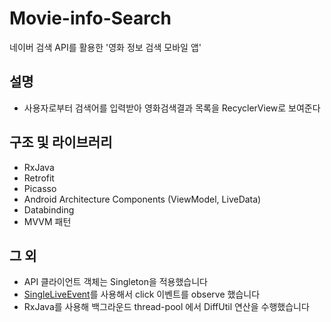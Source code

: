 # Movie-info-Search
네이버 검색 API를 활용한 '영화 정보 검색 모바일 앱'

## 설명
* 사용자로부터 검색어를 입력받아 영화검색결과 목록을 RecyclerView로 보여준다

## 구조 및 라이브러리
* RxJava
* Retrofit
* Picasso
* Android Architecture Components (ViewModel, LiveData)
* Databinding
* MVVM 패턴

## 그 외
* API 클라이언트 객체는 Singleton을 적용했습니다
* [SingleLiveEvent](https://github.com/googlesamples/android-architecture/blob/dev-todo-mvvm-live/todoapp/app/src/main/java/com/example/android/architecture/blueprints/todoapp/SingleLiveEvent.java)를 사용해서 click 이벤트를 observe 했습니다
* RxJava를 사용해 백그라운드 thread-pool 에서 DiffUtil 연산을 수행했습니다
